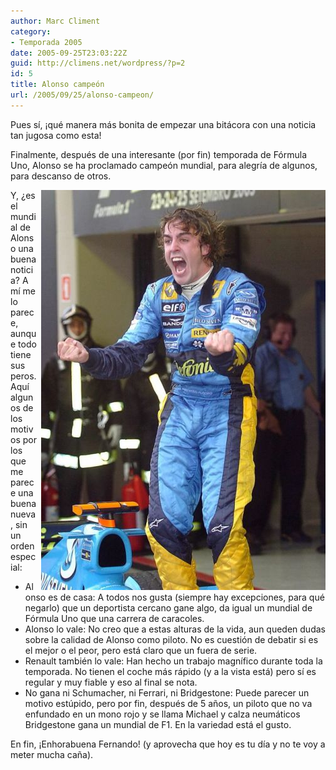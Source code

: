 ```yaml
---
author: Marc Climent
category:
- Temporada 2005
date: 2005-09-25T23:03:22Z
guid: http://climens.net/wordpress/?p=2
id: 5
title: Alonso campeón
url: /2005/09/25/alonso-campeon/
---
```


Pues sí, ¡qué manera más bonita de empezar una bitácora con una noticia tan jugosa como esta!
  
Finalmente, después de una interesante (por fin) temporada de Fórmula Uno, Alonso se ha proclamado campeón mundial, para alegría de algunos, para descanso de otros.
  
<img style="float: right;margin-left: 6px" alt="Alonso levantando el título" src="/files/alonso_campeon.jpg" />
  
Y, ¿es el mundial de Alonso una buena noticia? A mí me lo parece, aunque todo tiene sus peros. Aquí algunos de los motivos por los que me parece una buena nueva, sin un orden especial:

  * Alonso es de casa: A todos nos gusta (siempre hay excepciones, para qué negarlo) que un deportista cercano gane algo, da igual un mundial de Fórmula Uno que una carrera de caracoles.
  * Alonso lo vale: No creo que a estas alturas de la vida, aun queden dudas sobre la calidad de Alonso como piloto. No es cuestión de debatir si es el mejor o el peor, pero está claro que un fuera de serie.
  * Renault también lo vale: Han hecho un trabajo magnífico durante toda la temporada. No tienen el coche más rápido (y a la vista está) pero sí es regular y muy fiable y eso al final se nota.
  * No gana ni Schumacher, ni Ferrari, ni Bridgestone: Puede parecer un motivo estúpido, pero por fin, después de 5 años, un piloto que no va enfundado en un mono rojo y se llama Michael y calza neumáticos Bridgestone gana un mundial de F1. En la variedad está el gusto.

En fin, ¡Enhorabuena Fernando! (y aprovecha que hoy es tu día y no te voy a meter mucha caña).